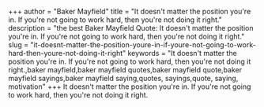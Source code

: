 +++
author = "Baker Mayfield"
title = "It doesn't matter the position you're in. If you're not going to work hard, then you're not doing it right."
description = "the best Baker Mayfield Quote: It doesn't matter the position you're in. If you're not going to work hard, then you're not doing it right."
slug = "it-doesnt-matter-the-position-youre-in-if-youre-not-going-to-work-hard-then-youre-not-doing-it-right"
keywords = "It doesn't matter the position you're in. If you're not going to work hard, then you're not doing it right.,baker mayfield,baker mayfield quotes,baker mayfield quote,baker mayfield sayings,baker mayfield saying,quotes, sayings,quote, saying, motivation"
+++
It doesn't matter the position you're in. If you're not going to work hard, then you're not doing it right.
